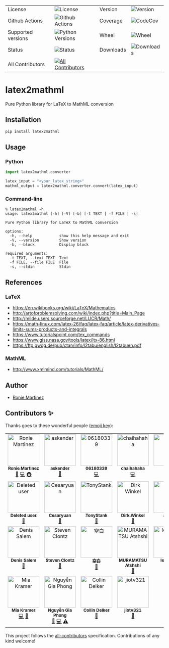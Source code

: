 <table>
    <tr>
        <td>License</td>
        <td><img src='https://img.shields.io/pypi/l/latex2mathml.svg?style=for-the-badge' alt="License"></td>
        <td>Version</td>
        <td><img src='https://img.shields.io/pypi/v/latex2mathml.svg?logo=pypi&style=for-the-badge' alt="Version"></td>
    </tr>
    <tr>
        <td>Github Actions</td>
        <td><img src='https://img.shields.io/github/actions/workflow/status/roniemartinez/latex2mathml/python.yml?branch=master&label=actions&logo=github%20actions&style=for-the-badge' alt="Github Actions"></td>
        <td>Coverage</td>
        <td><img src='https://img.shields.io/codecov/c/github/roniemartinez/latex2mathml/master?label=codecov&logo=codecov&style=for-the-badge' alt="CodeCov"></td>
    </tr>
    <tr>
        <td>Supported versions</td>
        <td><img src='https://img.shields.io/pypi/pyversions/latex2mathml.svg?logo=python&style=for-the-badge' alt="Python Versions"></td>
        <td>Wheel</td>
        <td><img src='https://img.shields.io/pypi/wheel/latex2mathml.svg?style=for-the-badge' alt="Wheel"></td>
    </tr>
    <tr>
        <td>Status</td>
        <td><img src='https://img.shields.io/pypi/status/latex2mathml.svg?style=for-the-badge' alt="Status"></td>
        <td>Downloads</td>
        <td><img src='https://img.shields.io/pypi/dm/latex2mathml.svg?style=for-the-badge' alt="Downloads"></td>
    </tr>
    <tr>
        <td>All Contributors</td>
        <td><a href="#contributors-"><img src='https://img.shields.io/github/all-contributors/roniemartinez/latex2mathml?style=for-the-badge' alt="All Contributors"></a></td>
    </tr>
</table>

# latex2mathml

Pure Python library for LaTeX to MathML conversion

## Installation

```bash
pip install latex2mathml
```

## Usage

### Python

```python
import latex2mathml.converter

latex_input = "<your_latex_string>"
mathml_output = latex2mathml.converter.convert(latex_input)
```

### Command-line

```shell
% latex2mathml -h
usage: latex2mathml [-h] [-V] [-b] [-t TEXT | -f FILE | -s]

Pure Python library for LaTeX to MathML conversion

options:
  -h, --help            show this help message and exit
  -V, --version         Show version
  -b, --block           Display block

required arguments:
  -t TEXT, --text TEXT  Text
  -f FILE, --file FILE  File
  -s, --stdin           Stdin
```

## References
### LaTeX

- https://en.wikibooks.org/wiki/LaTeX/Mathematics
- http://artofproblemsolving.com/wiki/index.php?title=Main_Page
- http://milde.users.sourceforge.net/LUCR/Math/
- https://math-linux.com/latex-26/faq/latex-faq/article/latex-derivatives-limits-sums-products-and-integrals
- https://www.tutorialspoint.com/tex_commands
- https://www.giss.nasa.gov/tools/latex/ltx-86.html
- https://ftp.gwdg.de/pub/ctan/info/l2tabu/english/l2tabuen.pdf

### MathML

- http://www.xmlmind.com/tutorials/MathML/


## Author

- [Ronie Martinez](mailto:ronmarti18@gmail.com)

## Contributors ✨

Thanks goes to these wonderful people ([emoji key](https://allcontributors.org/docs/en/emoji-key)):

<!-- ALL-CONTRIBUTORS-LIST:START - Do not remove or modify this section -->
<!-- prettier-ignore-start -->
<!-- markdownlint-disable -->
<table>
  <tbody>
    <tr>
      <td align="center" valign="top" width="14.28%"><a href="https://ron.sh"><img src="https://avatars.githubusercontent.com/u/2573537?v=4?s=100" width="100px;" alt="Ronie Martinez"/><br /><sub><b>Ronie Martinez</b></sub></a><br /><a href="#maintenance-roniemartinez" title="Maintenance">🚧</a> <a href="https://github.com/roniemartinez/latex2mathml/commits?author=roniemartinez" title="Code">💻</a> <a href="#infra-roniemartinez" title="Infrastructure (Hosting, Build-Tools, etc)">🚇</a></td>
      <td align="center" valign="top" width="14.28%"><a href="https://anwen.cc/"><img src="https://avatars.githubusercontent.com/u/1472850?v=4?s=100" width="100px;" alt="askender"/><br /><sub><b>askender</b></sub></a><br /><a href="https://github.com/roniemartinez/latex2mathml/commits?author=askender" title="Documentation">📖</a></td>
      <td align="center" valign="top" width="14.28%"><a href="https://github.com/06180339"><img src="https://avatars.githubusercontent.com/u/25408501?v=4?s=100" width="100px;" alt="06180339"/><br /><sub><b>06180339</b></sub></a><br /><a href="https://github.com/roniemartinez/latex2mathml/commits?author=06180339" title="Code">💻</a></td>
      <td align="center" valign="top" width="14.28%"><a href="https://github.com/chaihahaha"><img src="https://avatars.githubusercontent.com/u/24356676?v=4?s=100" width="100px;" alt="chaihahaha"/><br /><sub><b>chaihahaha</b></sub></a><br /><a href="https://github.com/roniemartinez/latex2mathml/commits?author=chaihahaha" title="Code">💻</a></td>
      <td align="center" valign="top" width="14.28%"><a href="https://github.com/huangradio"><img src="https://avatars.githubusercontent.com/u/63624395?v=4?s=100" width="100px;" alt="HQY"/><br /><sub><b>HQY</b></sub></a><br /><a href="https://github.com/roniemartinez/latex2mathml/issues?q=author%3Ahuangradio" title="Bug reports">🐛</a></td>
      <td align="center" valign="top" width="14.28%"><a href="https://github.com/Sun-ZhenXing"><img src="https://avatars.githubusercontent.com/u/44517244?v=4?s=100" width="100px;" alt="鸭梨"/><br /><sub><b>鸭梨</b></sub></a><br /><a href="https://github.com/roniemartinez/latex2mathml/issues?q=author%3ASun-ZhenXing" title="Bug reports">🐛</a></td>
      <td align="center" valign="top" width="14.28%"><a href="https://github.com/oliverstefanov"><img src="https://avatars.githubusercontent.com/u/33491656?v=4?s=100" width="100px;" alt="oliverstefanov"/><br /><sub><b>oliverstefanov</b></sub></a><br /><a href="https://github.com/roniemartinez/latex2mathml/issues?q=author%3Aoliverstefanov" title="Bug reports">🐛</a></td>
    </tr>
    <tr>
      <td align="center" valign="top" width="14.28%"><a href="https://github.com/ghost"><img src="https://avatars.githubusercontent.com/u/10137?v=4?s=100" width="100px;" alt="Deleted user"/><br /><sub><b>Deleted user</b></sub></a><br /><a href="https://github.com/roniemartinez/latex2mathml/issues?q=author%3Aghost" title="Bug reports">🐛</a></td>
      <td align="center" valign="top" width="14.28%"><a href="https://github.com/cesaryuan"><img src="https://avatars.githubusercontent.com/u/35998162?v=4?s=100" width="100px;" alt="Cesaryuan"/><br /><sub><b>Cesaryuan</b></sub></a><br /><a href="https://github.com/roniemartinez/latex2mathml/issues?q=author%3Acesaryuan" title="Bug reports">🐛</a></td>
      <td align="center" valign="top" width="14.28%"><a href="https://github.com/tonystank3000"><img src="https://avatars.githubusercontent.com/u/6315974?v=4?s=100" width="100px;" alt="TonyStank"/><br /><sub><b>TonyStank</b></sub></a><br /><a href="https://github.com/roniemartinez/latex2mathml/issues?q=author%3Atonystank3000" title="Bug reports">🐛</a></td>
      <td align="center" valign="top" width="14.28%"><a href="https://polarwinkel.de"><img src="https://avatars.githubusercontent.com/u/1512713?v=4?s=100" width="100px;" alt="Dirk Winkel"/><br /><sub><b>Dirk Winkel</b></sub></a><br /><a href="https://github.com/roniemartinez/latex2mathml/issues?q=author%3Apolarwinkel" title="Bug reports">🐛</a></td>
      <td align="center" valign="top" width="14.28%"><a href="https://github.com/sinslu"><img src="https://avatars.githubusercontent.com/u/12248270?v=4?s=100" width="100px;" alt="sinslu"/><br /><sub><b>sinslu</b></sub></a><br /><a href="https://github.com/roniemartinez/latex2mathml/issues?q=author%3Asinslu" title="Bug reports">🐛</a></td>
      <td align="center" valign="top" width="14.28%"><a href="https://ubavic.rs"><img src="https://avatars.githubusercontent.com/u/53820106?v=4?s=100" width="100px;" alt="Nikola Ubavić"/><br /><sub><b>Nikola Ubavić</b></sub></a><br /><a href="https://github.com/roniemartinez/latex2mathml/issues?q=author%3Aubavic" title="Bug reports">🐛</a></td>
      <td align="center" valign="top" width="14.28%"><a href="https://github.com/abhisheksia"><img src="https://avatars.githubusercontent.com/u/68808662?v=4?s=100" width="100px;" alt="abhisheksia"/><br /><sub><b>abhisheksia</b></sub></a><br /><a href="https://github.com/roniemartinez/latex2mathml/issues?q=author%3Aabhisheksia" title="Bug reports">🐛</a></td>
    </tr>
    <tr>
      <td align="center" valign="top" width="14.28%"><a href="http://denissalem.tuxfamily.org"><img src="https://avatars.githubusercontent.com/u/4476506?v=4?s=100" width="100px;" alt="Denis Salem"/><br /><sub><b>Denis Salem</b></sub></a><br /><a href="https://github.com/roniemartinez/latex2mathml/issues?q=author%3ADenisSalem" title="Bug reports">🐛</a></td>
      <td align="center" valign="top" width="14.28%"><a href="https://clontz.org"><img src="https://avatars.githubusercontent.com/u/1559632?v=4?s=100" width="100px;" alt="Steven Clontz"/><br /><sub><b>Steven Clontz</b></sub></a><br /><a href="https://github.com/roniemartinez/latex2mathml/issues?q=author%3AStevenClontz" title="Bug reports">🐛</a></td>
      <td align="center" valign="top" width="14.28%"><a href="https://github.com/yuwenjun1"><img src="https://avatars.githubusercontent.com/u/43265090?v=4?s=100" width="100px;" alt="空白"/><br /><sub><b>空白</b></sub></a><br /><a href="https://github.com/roniemartinez/latex2mathml/issues?q=author%3Ayuwenjun1" title="Bug reports">🐛</a></td>
      <td align="center" valign="top" width="14.28%"><a href="https://github.com/amuramatsu"><img src="https://avatars.githubusercontent.com/u/6500918?v=4?s=100" width="100px;" alt="MURAMATSU Atshshi"/><br /><sub><b>MURAMATSU Atshshi</b></sub></a><br /><a href="https://github.com/roniemartinez/latex2mathml/issues?q=author%3Aamuramatsu" title="Bug reports">🐛</a></td>
      <td align="center" valign="top" width="14.28%"><a href="https://github.com/leingang"><img src="https://avatars.githubusercontent.com/u/570942?v=4?s=100" width="100px;" alt="leingang"/><br /><sub><b>leingang</b></sub></a><br /><a href="https://github.com/roniemartinez/latex2mathml/issues?q=author%3Aleingang" title="Bug reports">🐛</a></td>
      <td align="center" valign="top" width="14.28%"><a href="https://github.com/Nigel-Amers"><img src="https://avatars.githubusercontent.com/u/14248498?v=4?s=100" width="100px;" alt="Nigel Amers"/><br /><sub><b>Nigel Amers</b></sub></a><br /><a href="https://github.com/roniemartinez/latex2mathml/issues?q=author%3ANigel-Amers" title="Bug reports">🐛</a></td>
      <td align="center" valign="top" width="14.28%"><a href="https://github.com/retsyo"><img src="https://avatars.githubusercontent.com/u/7960913?v=4?s=100" width="100px;" alt="retsyo"/><br /><sub><b>retsyo</b></sub></a><br /><a href="https://github.com/roniemartinez/latex2mathml/issues?q=author%3Aretsyo" title="Bug reports">🐛</a></td>
    </tr>
    <tr>
      <td align="center" valign="top" width="14.28%"><a href="https://github.com/miakramer"><img src="https://avatars.githubusercontent.com/u/16845265?v=4?s=100" width="100px;" alt="Mia Kramer"/><br /><sub><b>Mia Kramer</b></sub></a><br /><a href="https://github.com/roniemartinez/latex2mathml/commits?author=miakramer" title="Code">💻</a> <a href="https://github.com/roniemartinez/latex2mathml/commits?author=miakramer" title="Documentation">📖</a></td>
      <td align="center" valign="top" width="14.28%"><a href="http://cnx.gdn"><img src="https://avatars.githubusercontent.com/u/13689192?v=4?s=100" width="100px;" alt="Nguyễn Gia Phong"/><br /><sub><b>Nguyễn Gia Phong</b></sub></a><br /><a href="https://github.com/roniemartinez/latex2mathml/issues?q=author%3AMcSinyx" title="Bug reports">🐛</a> <a href="https://github.com/roniemartinez/latex2mathml/commits?author=McSinyx" title="Code">💻</a> <a href="https://github.com/roniemartinez/latex2mathml/commits?author=McSinyx" title="Tests">⚠️</a></td>
      <td align="center" valign="top" width="14.28%"><a href="https://cdelker.github.io"><img src="https://avatars.githubusercontent.com/u/44102190?v=4?s=100" width="100px;" alt="Collin Delker"/><br /><sub><b>Collin Delker</b></sub></a><br /><a href="https://github.com/roniemartinez/latex2mathml/issues?q=author%3Acdelker" title="Bug reports">🐛</a></td>
      <td align="center" valign="top" width="14.28%"><a href="https://github.com/jiotv321"><img src="https://avatars.githubusercontent.com/u/118644533?v=4?s=100" width="100px;" alt="jiotv321"/><br /><sub><b>jiotv321</b></sub></a><br /><a href="https://github.com/roniemartinez/latex2mathml/issues?q=author%3Ajiotv321" title="Bug reports">🐛</a></td>
    </tr>
  </tbody>
</table>

<!-- markdownlint-restore -->
<!-- prettier-ignore-end -->

<!-- ALL-CONTRIBUTORS-LIST:END -->

This project follows the [all-contributors](https://github.com/all-contributors/all-contributors) specification. Contributions of any kind welcome!

